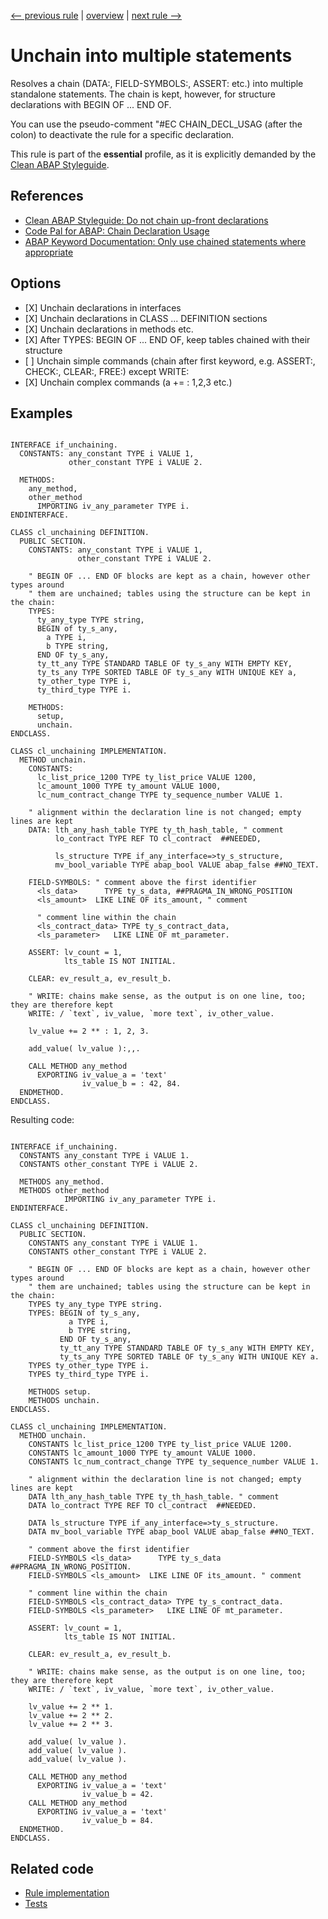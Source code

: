 [<-- previous rule](NeedlessSpacesRule.md) | [overview](../rules.md) | [next rule -->](NeedlessClearRule.md)

# Unchain into multiple statements

Resolves a chain \(DATA:, FIELD-SYMBOLS:, ASSERT: etc.\) into multiple standalone statements. The chain is kept, however, for structure declarations with BEGIN OF ... END OF.

You can use the pseudo-comment "\#EC CHAIN\_DECL\_USAG \(after the colon\) to deactivate the rule for a specific declaration.

This rule is part of the **essential** profile, as it is explicitly demanded by the [Clean ABAP Styleguide](https://github.com/SAP/styleguides/blob/main/clean-abap/CleanABAP.md).

## References

* [Clean ABAP Styleguide: Do not chain up-front declarations](https://github.com/SAP/styleguides/blob/main/clean-abap/CleanABAP.md#do-not-chain-up-front-declarations)
* [Code Pal for ABAP: Chain Declaration Usage](https://github.com/SAP/code-pal-for-abap/blob/master/docs/checks/chain-declaration-usage.md)
* [ABAP Keyword Documentation: Only use chained statements where appropriate](https://help.sap.com/doc/abapdocu_latest_index_htm/latest/en-US/index.htm?file=abenchained_statements_guidl.htm)

## Options

* \[X\] Unchain declarations in interfaces
* \[X\] Unchain declarations in CLASS ... DEFINITION sections
* \[X\] Unchain declarations in methods etc.
* \[X\] After TYPES: BEGIN OF ... END OF, keep tables chained with their structure
* \[ \] Unchain simple commands \(chain after first keyword, e.g. ASSERT:, CHECK:, CLEAR:, FREE:\) except WRITE:
* \[X\] Unchain complex commands \(a \+= : 1,2,3 etc.\)

## Examples


```ABAP

INTERFACE if_unchaining.
  CONSTANTS: any_constant TYPE i VALUE 1,
             other_constant TYPE i VALUE 2.

  METHODS:
    any_method,
    other_method
      IMPORTING iv_any_parameter TYPE i.
ENDINTERFACE.

CLASS cl_unchaining DEFINITION.
  PUBLIC SECTION.
    CONSTANTS: any_constant TYPE i VALUE 1,
               other_constant TYPE i VALUE 2.

    " BEGIN OF ... END OF blocks are kept as a chain, however other types around
    " them are unchained; tables using the structure can be kept in the chain:
    TYPES: 
      ty_any_type TYPE string,
      BEGIN of ty_s_any,
        a TYPE i,
        b TYPE string,
      END OF ty_s_any,
      ty_tt_any TYPE STANDARD TABLE OF ty_s_any WITH EMPTY KEY,
      ty_ts_any TYPE SORTED TABLE OF ty_s_any WITH UNIQUE KEY a,
      ty_other_type TYPE i,
      ty_third_type TYPE i.

    METHODS:
      setup,
      unchain.
ENDCLASS.

CLASS cl_unchaining IMPLEMENTATION.
  METHOD unchain.
    CONSTANTS: 
      lc_list_price_1200 TYPE ty_list_price VALUE 1200,
      lc_amount_1000 TYPE ty_amount VALUE 1000,
      lc_num_contract_change TYPE ty_sequence_number VALUE 1.

    " alignment within the declaration line is not changed; empty lines are kept
    DATA: lth_any_hash_table TYPE ty_th_hash_table, " comment
          lo_contract TYPE REF TO cl_contract  ##NEEDED,

          ls_structure TYPE if_any_interface=>ty_s_structure,
          mv_bool_variable TYPE abap_bool VALUE abap_false ##NO_TEXT.

    FIELD-SYMBOLS: " comment above the first identifier
      <ls_data>      TYPE ty_s_data, ##PRAGMA_IN_WRONG_POSITION
      <ls_amount>  LIKE LINE OF its_amount, " comment

      " comment line within the chain
      <ls_contract_data> TYPE ty_s_contract_data,
      <ls_parameter>   LIKE LINE OF mt_parameter.

    ASSERT: lv_count = 1,
            lts_table IS NOT INITIAL.

    CLEAR: ev_result_a, ev_result_b.

    " WRITE: chains make sense, as the output is on one line, too; they are therefore kept
    WRITE: / `text`, iv_value, `more text`, iv_other_value.

    lv_value += 2 ** : 1, 2, 3.

    add_value( lv_value ):,,.

    CALL METHOD any_method
      EXPORTING iv_value_a = 'text'
                iv_value_b = : 42, 84.
  ENDMETHOD.
ENDCLASS.
```

Resulting code:

```ABAP

INTERFACE if_unchaining.
  CONSTANTS any_constant TYPE i VALUE 1.
  CONSTANTS other_constant TYPE i VALUE 2.

  METHODS any_method.
  METHODS other_method
            IMPORTING iv_any_parameter TYPE i.
ENDINTERFACE.

CLASS cl_unchaining DEFINITION.
  PUBLIC SECTION.
    CONSTANTS any_constant TYPE i VALUE 1.
    CONSTANTS other_constant TYPE i VALUE 2.

    " BEGIN OF ... END OF blocks are kept as a chain, however other types around
    " them are unchained; tables using the structure can be kept in the chain:
    TYPES ty_any_type TYPE string.
    TYPES: BEGIN of ty_s_any,
             a TYPE i,
             b TYPE string,
           END OF ty_s_any,
           ty_tt_any TYPE STANDARD TABLE OF ty_s_any WITH EMPTY KEY,
           ty_ts_any TYPE SORTED TABLE OF ty_s_any WITH UNIQUE KEY a.
    TYPES ty_other_type TYPE i.
    TYPES ty_third_type TYPE i.

    METHODS setup.
    METHODS unchain.
ENDCLASS.

CLASS cl_unchaining IMPLEMENTATION.
  METHOD unchain.
    CONSTANTS lc_list_price_1200 TYPE ty_list_price VALUE 1200.
    CONSTANTS lc_amount_1000 TYPE ty_amount VALUE 1000.
    CONSTANTS lc_num_contract_change TYPE ty_sequence_number VALUE 1.

    " alignment within the declaration line is not changed; empty lines are kept
    DATA lth_any_hash_table TYPE ty_th_hash_table. " comment
    DATA lo_contract TYPE REF TO cl_contract  ##NEEDED.

    DATA ls_structure TYPE if_any_interface=>ty_s_structure.
    DATA mv_bool_variable TYPE abap_bool VALUE abap_false ##NO_TEXT.

    " comment above the first identifier
    FIELD-SYMBOLS <ls_data>      TYPE ty_s_data ##PRAGMA_IN_WRONG_POSITION.
    FIELD-SYMBOLS <ls_amount>  LIKE LINE OF its_amount. " comment

    " comment line within the chain
    FIELD-SYMBOLS <ls_contract_data> TYPE ty_s_contract_data.
    FIELD-SYMBOLS <ls_parameter>   LIKE LINE OF mt_parameter.

    ASSERT: lv_count = 1,
            lts_table IS NOT INITIAL.

    CLEAR: ev_result_a, ev_result_b.

    " WRITE: chains make sense, as the output is on one line, too; they are therefore kept
    WRITE: / `text`, iv_value, `more text`, iv_other_value.

    lv_value += 2 ** 1.
    lv_value += 2 ** 2.
    lv_value += 2 ** 3.

    add_value( lv_value ).
    add_value( lv_value ).
    add_value( lv_value ).

    CALL METHOD any_method
      EXPORTING iv_value_a = 'text'
                iv_value_b = 42.
    CALL METHOD any_method
      EXPORTING iv_value_a = 'text'
                iv_value_b = 84.
  ENDMETHOD.
ENDCLASS.
```

## Related code

* [Rule implementation](../../com.sap.adt.abapcleaner/src/com/sap/adt/abapcleaner/rules/declarations/ChainRule.java)
* [Tests](../../test/com.sap.adt.abapcleaner.test/src/com/sap/adt/abapcleaner/rules/declarations/ChainTest.java)

